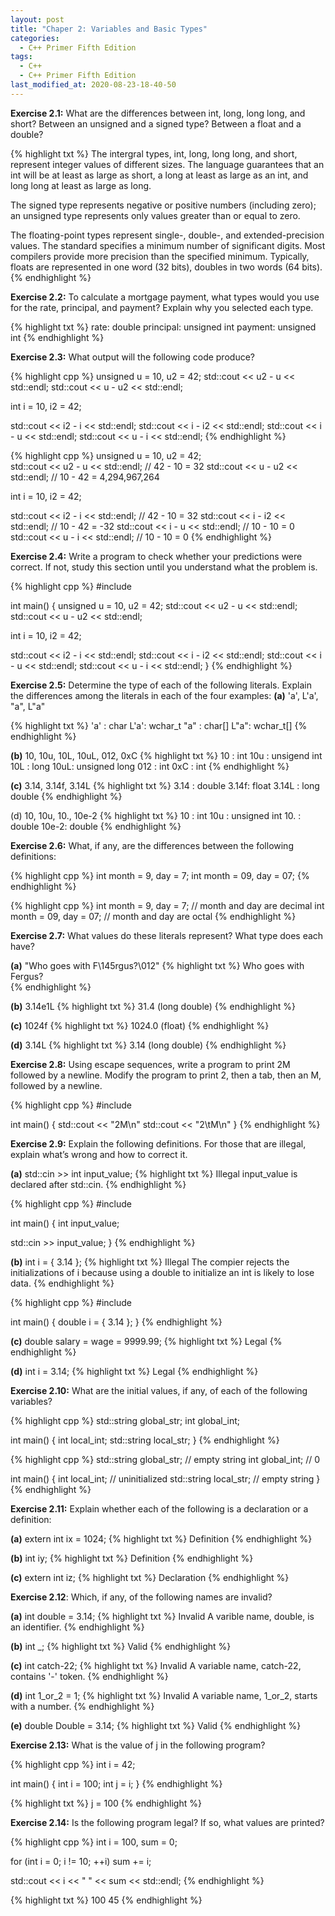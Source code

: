 ```yaml
---
layout: post
title: "Chaper 2: Variables and Basic Types"
categories:
  - C++ Primer Fifth Edition 
tags:
  - C++ 
  - C++ Primer Fifth Edition
last_modified_at: 2020-08-23-18-40-50
---
```


<strong>Exercise 2.1:</strong> What are the differences between int, long, long long, and short? Between an unsigned and a signed type? Between a float and a double?

{% highlight txt %}
The intergral types, int, long, long long, and short, represent
integer values of different sizes. The language guarantees that
an int will be at least as large as short, a long at least as
large as an int, and long long at least as large as long.

The signed type represents negative or positive numbers
(including zero); an unsigned type represents only values
greater than or equal to zero.

The floating-point types represent single-, double-, and
extended-precision values. The standard specifies a minimum
number of significant digits. Most compilers provide more
precision than the specified minimum. Typically, floats are
represented in one word (32 bits), doubles in two words
(64 bits).
{% endhighlight %}


<strong>Exercise 2.2:</strong> To calculate a mortgage payment, what types would you use for the rate, principal, and payment? Explain why you selected each type.

{% highlight txt %}
rate: double
principal: unsigned int
payment: unsigned int
{% endhighlight %}


<strong>Exercise 2.3:</strong> What output will the following code produce?

{% highlight cpp %}
unsigned u = 10, u2 = 42;
std::cout << u2 - u << std::endl;
std::cout << u - u2 << std::endl;

int i = 10, i2 = 42;

std::cout << i2 - i << std::endl;
std::cout << i - i2 << std::endl;
std::cout << i - u << std::endl;
std::cout << u - i << std::endl;
{% endhighlight %}

{% highlight cpp %}
unsigned u = 10, u2 = 42;         
std::cout << u2 - u << std::endl; // 42 - 10 = 32
std::cout << u - u2 << std::endl; // 10 - 42 = 4,294,967,264

int i = 10, i2 = 42;

std::cout << i2 - i << std::endl; // 42 - 10 = 32
std::cout << i - i2 << std::endl; // 10 - 42 = -32
std::cout << i - u << std::endl;  // 10 - 10 = 0
std::cout << u - i << std::endl;  // 10 - 10 = 0
{% endhighlight %}

<strong>Exercise 2.4:</strong> Write a program to check whether your predictions were correct. If not, study this section until you understand what the problem is.

{% highlight cpp %}
#include <iostream>
  
int main() {
  unsigned u = 10, u2 = 42;
  std::cout << u2 - u << std::endl;
  std::cout << u - u2 << std::endl;

  int i = 10, i2 = 42;

  std::cout << i2 - i << std::endl;
  std::cout << i - i2 << std::endl;
  std::cout << i - u << std::endl;
  std::cout << u - i << std::endl;
}
{% endhighlight %}


<strong>Exercise 2.5:</strong> Determine the type of each of the following literals. Explain the differences among the literals in each of the four examples: 
<strong>(a)</strong> 'a', L'a', "a", L"a"

{% highlight txt %}
'a' : char
L'a': wchar_t
"a" : char[]
L"a": wchar_t[]
{% endhighlight %}

<strong>(b)</strong> 10, 10u, 10L, 10uL, 012, 0xC
{% highlight txt %}
10  : int
10u : unsigend int
10L : long
10uL: unsigned long
012 : int
0xC : int
{% endhighlight %}

<strong>(c)</strong> 3.14, 3.14f, 3.14L
{% highlight txt %}
3.14 : double
3.14f: float
3.14L : long double
{% endhighlight %}

(d) 10, 10u, 10., 10e-2
{% highlight txt %}
10   : int
10u  : unsigned int
10.  : double
10e-2: double
{% endhighlight %}


<strong>Exercise 2.6:</strong> What, if any, are the differences between the following
definitions:

{% highlight cpp %}
int month = 9, day = 7;
int month = 09, day = 07;
{% endhighlight %}

{% highlight cpp %}
int month = 9, day = 7;   // month and day are decimal
int month = 09, day = 07; // month and day are octal
{% endhighlight %}


<strong>Exercise 2.7:</strong> What values do these literals represent? What type does each have?

<strong>(a)</strong> "Who goes with F\145rgus?\012" 
{% highlight txt %}
Who goes with Fergus?  
{% endhighlight %}

<strong>(b)</strong> 3.14e1L
{% highlight txt %}
31.4 (long double)
{% endhighlight %}

<strong>(c)</strong> 1024f
{% highlight txt %}
1024.0 (float)
{% endhighlight %}

<strong>(d)</strong> 3.14L
{% highlight txt %}
3.14 (long double)
{% endhighlight %}


<strong>Exercise 2.8:</strong> Using escape sequences, write a program to print 2M followed by a newline. Modify the program to print 2, then a tab, then an M, followed by a newline.

{% highlight cpp %}
#include <iostream>
  
int main() {
  std::cout << "2M\n"
  std::cout << "2\tM\n"
}
{% endhighlight %}


<strong>Exercise 2.9:</strong> Explain the following definitions. For those that are illegal, explain what’s wrong and how to correct it.

<strong>(a)</strong> std::cin >> int input_value;
{% highlight txt %}
Illegal
input_value is declared after std::cin.
{% endhighlight %}

{% highlight cpp %}
#include <iostream>
  
int main() {
  int input_value;
  
  std::cin >> input_value;
}
{% endhighlight %}


<strong>(b)</strong> int i = { 3.14 };
{% highlight txt %}
Illegal
The compier rejects the initializations of i because using a
double to initialize an int is likely to lose data.
{% endhighlight %}

{% highlight cpp %}
#include <iostream>
  
int main() {
  double i = { 3.14 };
}
{% endhighlight %}


<strong>(c)</strong> double salary = wage = 9999.99;
{% highlight txt %}
Legal
{% endhighlight %}


<strong>(d)</strong> int i = 3.14;
{% highlight txt %}
Legal
{% endhighlight %}


<strong>Exercise 2.10:</strong> What are the initial values, if any, of each of the following variables?

{% highlight cpp %}
std::string global_str; int global_int;

int main()
{
  int local_int;
  std::string local_str;
}
{% endhighlight %}

{% highlight cpp %}
std::string global_str;  // empty string
int global_int;          // 0

int main()
{
  int local_int;          // uninitialized
  std::string local_str;  // empty string
}
{% endhighlight %}


<strong>Exercise 2.11:</strong> Explain whether each of the following is a declaration or a definition:

<strong>(a)</strong> extern int ix = 1024;
{% highlight txt %}
Definition
{% endhighlight %}

<strong>(b)</strong> int iy;
{% highlight txt %}
Definition
{% endhighlight %}

<strong>(c)</strong> extern int iz;
{% highlight txt %}
Declaration
{% endhighlight %}


<strong>Exercise 2.12</strong>: Which, if any, of the following names are invalid?

<strong>(a)</strong> int double = 3.14;
{% highlight txt %}
Invalid
A varible name, double, is an identifier.
{% endhighlight %}

<strong>(b)</strong> int _;
{% highlight txt %}
Valid
{% endhighlight %}

<strong>(c)</strong> int catch-22;
{% highlight txt %}
Invalid
A variable name, catch-22, contains '-' token.
{% endhighlight %}

<strong>(d)</strong> int 1_or_2 = 1;
{% highlight txt %}
Invalid
A variable name, 1_or_2, starts with a number.
{% endhighlight %}

<strong>(e)</strong> double Double = 3.14;
{% highlight txt %}
Valid
{% endhighlight %}


<strong>Exercise 2.13:</strong> What is the value of j in the following program?

{% highlight cpp %}
int i = 42;

int main()
{
  int i = 100;
  int j = i;
}
{% endhighlight %}

{% highlight txt %}
j = 100
{% endhighlight %}


<strong>Exercise 2.14:</strong> Is the following program legal? If so, what values are printed?

{% highlight cpp %}
int i = 100, sum = 0;

for (int i = 0; i != 10; ++i)
  sum += i;
  
std::cout << i << " " << sum << std::endl;
{% endhighlight %}

{% highlight txt %}
100 45
{% endhighlight %}
